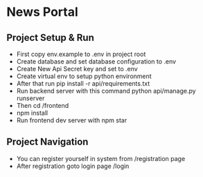 # News Portal

## Project Setup & Run
  - First copy env.example to .env in project root
  - Create database and set database configuration to .env
  - Create New Api Secret key and set to .env
  - Create virtual env to setup python environment
  - After that run pip install -r api/requirements.txt
  - Run backend server with this command python api/manage.py runserver
  - Then cd /frontend
  - npm install
  - Run frontend dev server with npm star


## Project Navigation

 - You can register yourself in system from /registration page
 - After registration goto login page /login
